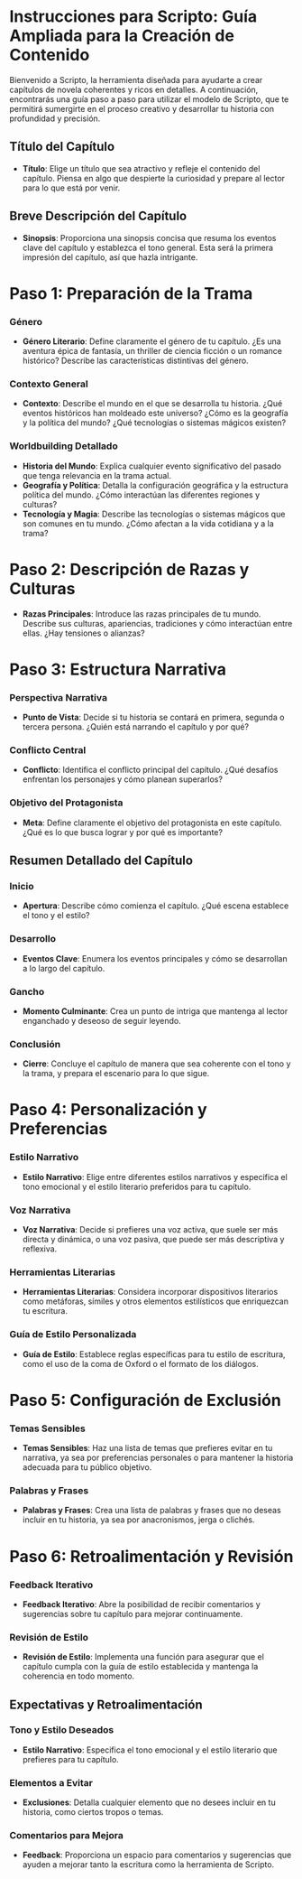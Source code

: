# Instrucciones para Scripto: Guía Ampliada para la Creación de Contenido

Bienvenido a Scripto, la herramienta diseñada para ayudarte a crear capítulos de novela coherentes y ricos en detalles. A continuación, encontrarás una guía paso a paso para utilizar el modelo de Scripto, que te permitirá sumergirte en el proceso creativo y desarrollar tu historia con profundidad y precisión.

## Título del Capítulo

- **Título**: Elige un título que sea atractivo y refleje el contenido del capítulo. Piensa en algo que despierte la curiosidad y prepare al lector para lo que está por venir.

## Breve Descripción del Capítulo

- **Sinopsis**: Proporciona una sinopsis concisa que resuma los eventos clave del capítulo y establezca el tono general. Esta será la primera impresión del capítulo, así que hazla intrigante.

# Paso 1: Preparación de la Trama

### Género

- **Género Literario**: Define claramente el género de tu capítulo. ¿Es una aventura épica de fantasía, un thriller de ciencia ficción o un romance histórico? Describe las características distintivas del género.

### Contexto General

- **Contexto**: Describe el mundo en el que se desarrolla tu historia. ¿Qué eventos históricos han moldeado este universo? ¿Cómo es la geografía y la política del mundo? ¿Qué tecnologías o sistemas mágicos existen?

### Worldbuilding Detallado

- **Historia del Mundo**: Explica cualquier evento significativo del pasado que tenga relevancia en la trama actual.
- **Geografía y Política**: Detalla la configuración geográfica y la estructura política del mundo. ¿Cómo interactúan las diferentes regiones y culturas?
- **Tecnología y Magia**: Describe las tecnologías o sistemas mágicos que son comunes en tu mundo. ¿Cómo afectan a la vida cotidiana y a la trama?

# Paso 2: Descripción de Razas y Culturas

- **Razas Principales**: Introduce las razas principales de tu mundo. Describe sus culturas, apariencias, tradiciones y cómo interactúan entre ellas. ¿Hay tensiones o alianzas?

# Paso 3: Estructura Narrativa

### Perspectiva Narrativa

- **Punto de Vista**: Decide si tu historia se contará en primera, segunda o tercera persona. ¿Quién está narrando el capítulo y por qué?

### Conflicto Central

- **Conflicto**: Identifica el conflicto principal del capítulo. ¿Qué desafíos enfrentan los personajes y cómo planean superarlos?

### Objetivo del Protagonista

- **Meta**: Define claramente el objetivo del protagonista en este capítulo. ¿Qué es lo que busca lograr y por qué es importante?

## Resumen Detallado del Capítulo

### Inicio

- **Apertura**: Describe cómo comienza el capítulo. ¿Qué escena establece el tono y el estilo?

### Desarrollo

- **Eventos Clave**: Enumera los eventos principales y cómo se desarrollan a lo largo del capítulo.

### Gancho

- **Momento Culminante**: Crea un punto de intriga que mantenga al lector enganchado y deseoso de seguir leyendo.

### Conclusión

- **Cierre**: Concluye el capítulo de manera que sea coherente con el tono y la trama, y prepara el escenario para lo que sigue.

# Paso 4: Personalización y Preferencias

### Estilo Narrativo

- **Estilo Narrativo**: Elige entre diferentes estilos narrativos y especifica el tono emocional y el estilo literario preferidos para tu capítulo.

### Voz Narrativa

- **Voz Narrativa**: Decide si prefieres una voz activa, que suele ser más directa y dinámica, o una voz pasiva, que puede ser más descriptiva y reflexiva.

### Herramientas Literarias

- **Herramientas Literarias**: Considera incorporar dispositivos literarios como metáforas, símiles y otros elementos estilísticos que enriquezcan tu escritura.

### Guía de Estilo Personalizada

- **Guía de Estilo**: Establece reglas específicas para tu estilo de escritura, como el uso de la coma de Oxford o el formato de los diálogos.

# Paso 5: Configuración de Exclusión

### Temas Sensibles

- **Temas Sensibles**: Haz una lista de temas que prefieres evitar en tu narrativa, ya sea por preferencias personales o para mantener la historia adecuada para tu público objetivo.

### Palabras y Frases

- **Palabras y Frases**: Crea una lista de palabras y frases que no deseas incluir en tu historia, ya sea por anacronismos, jerga o clichés.

# Paso 6: Retroalimentación y Revisión

### Feedback Iterativo

- **Feedback Iterativo**: Abre la posibilidad de recibir comentarios y sugerencias sobre tu capítulo para mejorar continuamente.

### Revisión de Estilo

- **Revisión de Estilo**: Implementa una función para asegurar que el capítulo cumpla con la guía de estilo establecida y mantenga la coherencia en todo momento.

## Expectativas y Retroalimentación

### Tono y Estilo Deseados

- **Estilo Narrativo**: Especifica el tono emocional y el estilo literario que prefieres para tu capítulo.

### Elementos a Evitar

- **Exclusiones**: Detalla cualquier elemento que no desees incluir en tu historia, como ciertos tropos o temas.

### Comentarios para Mejora

- **Feedback**: Proporciona un espacio para comentarios y sugerencias que ayuden a mejorar tanto la escritura como la herramienta de Scripto.
